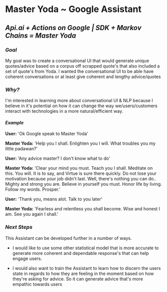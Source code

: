 # Master Yoda ~ Google Assistant

## *Api.ai + Actions on Google | SDK + Markov Chains = Master Yoda*

### *Goal*

My goal was to create a conversational UI that would generate unique quotes/advice based on a corpus off scrapped quote's that also included a set of quote's from Yoda. I wanted the conversational UI to be able have coherent conversations or at least give coherent and lengthy advice/quotes

<!-- ### *Game Plan*

My plan was to use a mathematical structure called Markov chain's to model the statistical likelihood of a word in a title being followed by some other word in a title. Then, I could use that statistical information to generate new titles by choosing the first word (at random) and then choosing subsequent words with a frequency proportional to how those words, and how they are arranged in regards to the original title. This will then give me a string of text that will not only be unique, but will also share stylistic properties when compared to the original text. -->


### *Why?*

I'm interested in learning more about conversational UI & NLP because I believe in it's potential on how it can change the way we/users/customers interact with technologies in a more natural/efficient way.



<!-- ### *Result*

My results suggest that generate.js was able to effectively model and observe the created state using Markov Chains, which then made it possible for the system to get the probability of each word and it's successor fairly easily. Thus making sentence/title generation from large datasets accurate and efficient. -->

#### *Example*

**User:** 'Ok Google speak to Master Yoda'

**Master Yoda:** 'Help you I shall. Enlighten you I will. What troubles you my little padawan?'

**User:** 'Any advice master? I don't know what to do'

**Master Yoda:** 'Clear your mind you must. Teach you I shall. Meditate on this. You will. It is to say, and Virtue is sure there quickly. Do not lose your motivation because your job didn't last. Well, there's nothing you can do.. Mighty and strong you are. Believe in yourself you must. Honor life by living. Follow my words. Prosper.'

**User:** 'Thank you, means alot. Talk to you later'

**Master Yoda:** 'Fearless and relentless you shall become. Wise and honest I am. See you again I shall.'

### *Next Steps*

This Assistant can be developed further in a number of ways.

- I would like to use some other statistical model that is more accurate to generate more coherent and dependable response's that can help engage users.

- I would also want to train the Assistant to learn how to discern the users state in regards to how they are feeling in the moment based on how they're asking for advice. So it can generate advice that's more empathic towards users
